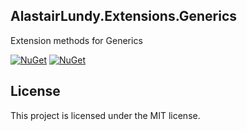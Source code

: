 
## AlastairLundy.Extensions.Generics

Extension methods for Generics 

[![NuGet](https://img.shields.io/nuget/v/AlastairLundy.Extensions.Generics.svg)](https://www.nuget.org/packages/AlastairLundy.Extensions.Generics/)
[![NuGet](https://img.shields.io/nuget/dt/AlastairLundy.Extensions.Generics.svg)](https://www.nuget.org/packages/AlastairLundy.Extensions.Generics/)


## License
This project is licensed under the MIT license.